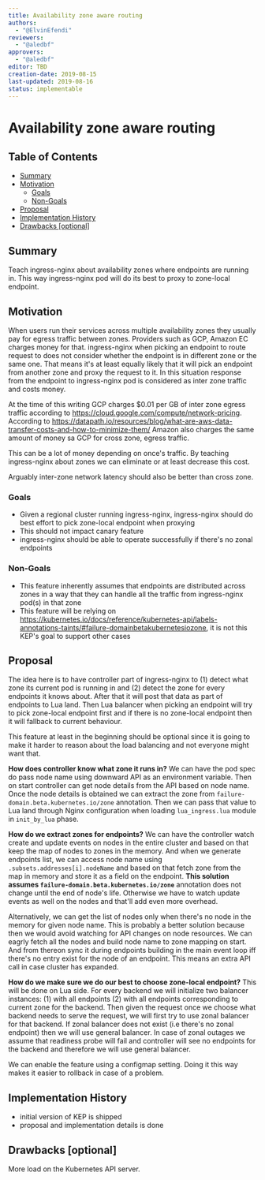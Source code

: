 ```yaml
---
title: Availability zone aware routing
authors:
  - "@ElvinEfendi"
reviewers:
  - "@aledbf"
approvers:
  - "@aledbf"
editor: TBD
creation-date: 2019-08-15
last-updated: 2019-08-16
status: implementable
---
```


# Availability zone aware routing

## Table of Contents

<!-- toc -->
- [Summary](#summary)
- [Motivation](#motivation)
  - [Goals](#goals)
  - [Non-Goals](#non-goals)
- [Proposal](#proposal)
- [Implementation History](#implementation-history)
- [Drawbacks [optional]](#drawbacks-optional)
<!-- /toc -->

## Summary

Teach ingress-nginx about availability zones where endpoints are running in. This way ingress-nginx pod will do its best to proxy to zone-local endpoint.

## Motivation

When users run their services across multiple availability zones they usually pay for egress traffic between zones. Providers such as GCP, Amazon EC charges money for that.
ingress-nginx when picking an endpoint to route request to does not consider whether the endpoint is in different zone or the same one. That means it's at least equally likely
that it will pick an endpoint from another zone and proxy the request to it. In this situation response from the endpoint to ingress-nginx pod is considered as
inter zone traffic and costs money.


At the time of this writing GCP charges $0.01 per GB of inter zone egress traffic according to https://cloud.google.com/compute/network-pricing.
According to https://datapath.io/resources/blog/what-are-aws-data-transfer-costs-and-how-to-minimize-them/ Amazon also charges the same amount of money sa GCP for cross zone, egress traffic.

This can be a lot of money depending on once's traffic. By teaching ingress-nginx about zones we can eliminate or at least decrease this cost.

Arguably inter-zone network latency should also be better than cross zone.

### Goals

* Given a regional cluster running ingress-nginx, ingress-nginx should do best effort to pick zone-local endpoint when proxying
* This should not impact canary feature
* ingress-nginx should be able to operate successfully if there's no zonal endpoints

### Non-Goals

* This feature inherently assumes that endpoints are distributed across zones in a way that they can handle all the traffic from ingress-nginx pod(s) in that zone
* This feature will be relying on https://kubernetes.io/docs/reference/kubernetes-api/labels-annotations-taints/#failure-domainbetakubernetesiozone, it is not this KEP's goal to support other cases

## Proposal

The idea here is to have controller part of ingress-nginx to (1) detect what zone its current pod is running in and (2) detect the zone for every endpoints it knows about.
After that it will post that data as part of endpoints to Lua land. Then Lua balancer when picking an endpoint will try to pick zone-local endpoint first and
if there is no zone-local endpoint then it will fallback to current behaviour.

This feature at least in the beginning should be optional since it is going to make it harder to reason about the load balancing and not everyone might want that.

**How does controller know what zone it runs in?**
We can have the pod spec do pass node name using downward API as an environment variable.
Then on start controller can get node details from the API based on node name. Once the node details is obtained
we can extract the zone from `failure-domain.beta.kubernetes.io/zone` annotation. Then we can pass that value to Lua land through Nginx configuration
when loading `lua_ingress.lua` module in `init_by_lua` phase.

**How do we extract zones for endpoints?**
We can have the controller watch create and update events on nodes in the entire cluster and based on that keep the map of nodes to zones in the memory.
And when we generate endpoints list, we can access node name using `.subsets.addresses[i].nodeName`
and based on that fetch zone from the map in memory and store it as a field on the endpoint.
__This solution assumes `failure-domain.beta.kubernetes.io/zone`__ annotation does not change until the end of node's life. Otherwise we have to
watch update events as well on the nodes and that'll add even more overhead.

Alternatively, we can get the list of nodes only when there's no node in the memory for given node name. This is probably a better solution
because then we would avoid watching for API changes on node resources. We can eagrly fetch all the nodes and build node name to zone mapping on start.
And from thereon sync it during endpoints building in the main event loop iff there's no entry exist for the node of an endpoint.
This means an extra API call in case cluster has expanded.

**How do we make sure we do our best to choose zone-local endpoint?**
This will be done on Lua side. For every backend we will initialize two balancer instances: (1) with all endpoints
(2) with all endpoints corresponding to current zone for the backend. Then given the request once we choose what backend
needs to serve the request, we will first try to use zonal balancer for that backend. If zonal balancer does not exist (i.e there's no zonal endpoint)
then we will use general balancer. In case of zonal outages we assume that readiness probe will fail and controller will
see no endpoints for the backend and therefore we will use general balancer.

We can enable the feature using a configmap setting. Doing it this way makes it easier to rollback in case of a problem.

## Implementation History

- initial version of KEP is shipped
- proposal and implementation details is done

## Drawbacks [optional]

More load on the Kubernetes API server.

